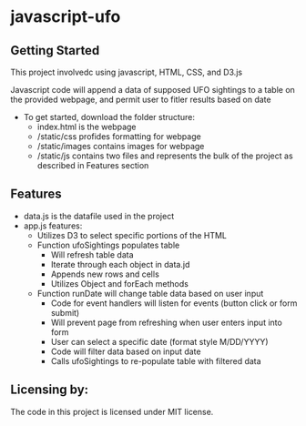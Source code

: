 # javascript-ufo

## Getting Started

This project involvedc using javascript, HTML, CSS, and D3.js

Javascript code will append a data of supposed UFO sightings to a table on the provided webpage, and permit user to fitler results based on date

- To get started, download the folder structure:
  - index.html is the webpage
  - /static/css profides formatting for webpage
  - /static/images contains images for webpage
  - /static/js contains two files and represents the bulk of the project as described in Features section 

## Features

- data.js is the datafile used in the project
- app.js features:
  - Utilizes D3 to select specific portions of the HTML
  - Function ufoSightings populates table
    - Will refresh table data
    - Iterate through each object in data.jd
    - Appends new rows and cells
    - Utilizes Object and forEach methods
  - Function runDate will change table data based on user input
    - Code for event handlers will listen for events (button click or form submit)
    - Will prevent page from refreshing when user enters input into form
    - User can select a specific date (format style M/DD/YYYY)
    - Code will filter data based on input date
    - Calls ufoSightings to re-populate table with filtered data


## Licensing by:

The code in this project is licensed under MIT license.
